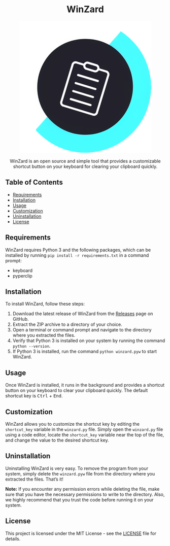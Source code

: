 <!-- Title -->
<h1 align="center">WinZard</h1>

<!-- Logo -->
<p align="center">
  <img src="https://github.com/MegaFocusDev/WinZard/blob/main/Winzard.png" alt="WinZard Logo">
</p>

<!-- Description -->
<p align="center">
  WinZard is an open source and simple tool that provides a customizable shortcut button on your keyboard for clearing your clipboard quickly.
</p>

<!-- Table of Contents -->
<h2>Table of Contents</h2>

<ul>
  <li><a href="#requirements">Requirements</a></li>
  <li><a href="#installation">Installation</a></li>
	<li><a href="#usage">Usage</a></li>
	<li><a href="#customization">Customization</a></li>
	<li><a href="#uninstallation">Uninstallation</a></li>
	<li><a href="#license">License</a></li>
</ul>

<h2 id="requirements">Requirements</h2>
<p>WinZard requires Python 3 and the following packages, which can be installed by running <code>pip install -r requirements.txt</code> in a command prompt:</p>
<ul>
	<li>keyboard</li>
	<li>pyperclip</li>
</ul>

<!-- Installation -->
<h2 id=“installation”>Installation</h2>

<p>To install WinZard, follow these steps:</p>
<ol>

<li>Download the latest release of WinZard from the <a href=“https://github.com/MegaFocusDev/WinZard/releases”>Releases</a> page on GitHub.</li>

<li>Extract the ZIP archive to a directory of your choice.</li>

<li>Open a terminal or command prompt and navigate to the directory where you extracted the files.</li>

<li>Verify that Python 3 is installed on your system by running the command <code>python --version</code>.</li>

<li>If Python 3 is installed, run the command <code>python winzard.pyw</code> to start WinZard.</li>

</ol>

<!-- Usage -->
<h2 id="usage">Usage</h2>

<p>
  Once WinZard is installed, it runs in the background and provides a shortcut button on your keyboard to clear your clipboard quickly. The default shortcut key is <kbd>Ctrl</kbd> + <kbd>End</kbd>.
</p>

<!-- Customization -->
<h2 id="customization">Customization</h2>

<p>
  WinZard allows you to customize the shortcut key by editing the <code>shortcut_key</code> variable in the <code>winzard.py</code> file. Simply open the <code>winzard.py</code> file using a code editor, locate the <code>shortcut_key</code> variable near the top of the file, and change the value to the desired shortcut key.
</p>

<h2 id="uninstallation">Uninstallation</h2>
<p>Uninstalling WinZard is very easy. To remove the program from your system, simply delete the <code>winzard.pyw</code> file from the directory where you extracted the files. That’s it!</p>
<p><b>Note:</b> If you encounter any permission errors while deleting the file, make sure that you have the necessary permissions to write to the directory. Also, we highly recommend that you trust the code before running it on your system.</p>

<!-- License -->
<h2 id="license">License</h2>

<p>
  This project is licensed under the MIT License - see the <a href="LICENSE">LICENSE</a> file for details.
</p>
